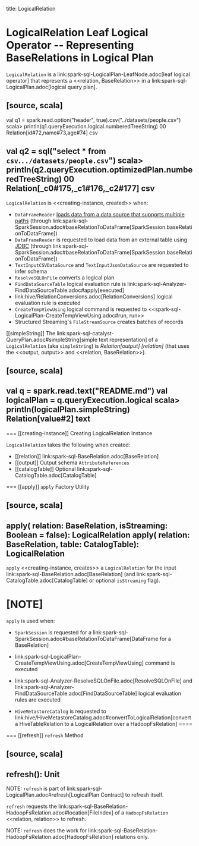 title: LogicalRelation

# LogicalRelation Leaf Logical Operator -- Representing BaseRelations in Logical Plan

`LogicalRelation` is a link:spark-sql-LogicalPlan-LeafNode.adoc[leaf logical operator] that represents a <<relation, BaseRelation>> in a link:spark-sql-LogicalPlan.adoc[logical query plan].

[source, scala]
----
val q1 = spark.read.option("header", true).csv("../datasets/people.csv")
scala> println(q1.queryExecution.logical.numberedTreeString)
00 Relation[id#72,name#73,age#74] csv

val q2 = sql("select * from `csv`.`../datasets/people.csv`")
scala> println(q2.queryExecution.optimizedPlan.numberedTreeString)
00 Relation[_c0#175,_c1#176,_c2#177] csv
----

`LogicalRelation` is <<creating-instance, created>> when:

* `DataFrameReader` [loads data from a data source that supports multiple paths](../DataFrameReader.md#load) (through link:spark-sql-SparkSession.adoc#baseRelationToDataFrame[SparkSession.baseRelationToDataFrame])
* `DataFrameReader` is requested to load data from an external table using [JDBC](../DataFrameReader.md#jdbc) (through link:spark-sql-SparkSession.adoc#baseRelationToDataFrame[SparkSession.baseRelationToDataFrame])
* `TextInputCSVDataSource` and `TextInputJsonDataSource` are requested to infer schema
* `ResolveSQLOnFile` converts a logical plan
* `FindDataSourceTable` logical evaluation rule is link:spark-sql-Analyzer-FindDataSourceTable.adoc#apply[executed]
* link:hive/RelationConversions.adoc[RelationConversions] logical evaluation rule is executed
* `CreateTempViewUsing` logical command is requested to <<spark-sql-LogicalPlan-CreateTempViewUsing.adoc#run, run>>
* Structured Streaming's `FileStreamSource` creates batches of records

[[simpleString]]
The link:spark-sql-catalyst-QueryPlan.adoc#simpleString[simple text representation] of a `LogicalRelation` (aka `simpleString`) is *Relation[output] [relation]* (that uses the <<output, output>> and <<relation, BaseRelation>>).

[source, scala]
----
val q = spark.read.text("README.md")
val logicalPlan = q.queryExecution.logical
scala> println(logicalPlan.simpleString)
Relation[value#2] text
----

=== [[creating-instance]] Creating LogicalRelation Instance

`LogicalRelation` takes the following when created:

* [[relation]] link:spark-sql-BaseRelation.adoc[BaseRelation]
* [[output]] Output schema `AttributeReferences`
* [[catalogTable]] Optional link:spark-sql-CatalogTable.adoc[CatalogTable]

=== [[apply]] `apply` Factory Utility

[source, scala]
----
apply(
  relation: BaseRelation,
  isStreaming: Boolean = false): LogicalRelation
apply(
  relation: BaseRelation,
  table: CatalogTable): LogicalRelation
----

`apply` <<creating-instance, creates>> a `LogicalRelation` for the input link:spark-sql-BaseRelation.adoc[BaseRelation] (and link:spark-sql-CatalogTable.adoc[CatalogTable] or optional `isStreaming` flag).

[NOTE]
====
`apply` is used when:

* `SparkSession` is requested for a link:spark-sql-SparkSession.adoc#baseRelationToDataFrame[DataFrame for a BaseRelation]

* link:spark-sql-LogicalPlan-CreateTempViewUsing.adoc[CreateTempViewUsing] command is executed

* link:spark-sql-Analyzer-ResolveSQLOnFile.adoc[ResolveSQLOnFile] and link:spark-sql-Analyzer-FindDataSourceTable.adoc[FindDataSourceTable] logical evaluation rules are executed

* `HiveMetastoreCatalog` is requested to link:hive/HiveMetastoreCatalog.adoc#convertToLogicalRelation[convert a HiveTableRelation to a LogicalRelation over a HadoopFsRelation]
====

=== [[refresh]] `refresh` Method

[source, scala]
----
refresh(): Unit
----

NOTE: `refresh` is part of link:spark-sql-LogicalPlan.adoc#refresh[LogicalPlan Contract] to refresh itself.

`refresh` requests the link:spark-sql-BaseRelation-HadoopFsRelation.adoc#location[FileIndex] of a `HadoopFsRelation` <<relation, relation>> to refresh.

NOTE: `refresh` does the work for link:spark-sql-BaseRelation-HadoopFsRelation.adoc[HadoopFsRelation] relations only.
